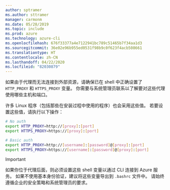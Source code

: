 ```yaml
---
author: sptramer
ms.author: sttramer
manager: carmonm
ms.date: 05/28/2019
ms.topic: include
ms.prod: azure
ms.technology: azure-cli
ms.openlocfilehash: 676f33377a4e7122941bc789c51465b7f34aa1d3
ms.sourcegitcommit: 36e02e96b955ed0531f98b9c0f623f4acb508661
ms.translationtype: HT
ms.contentlocale: zh-CN
ms.lasthandoff: 04/22/2020
ms.locfileid: "82030879"
---
```

如果由于代理而无法连接到外部资源，请确保已在 shell 中正确设置了 `HTTP_PROXY` 和 `HTTPS_PROXY` 变量。 你需要与系统管理员联系以了解要对这些代理使用哪些主机和端口。

许多 Linux 程序（包括那些在安装过程中使用的程序）也会采用这些值。 若要设置这些值，请执行以下操作：

```bash
# No auth
export HTTP_PROXY=http://[proxy]:[port]
export HTTPS_PROXY=https://[proxy]:[port]

# Basic auth
export HTTP_PROXY=http://[username]:[password]@[proxy]:[port]
export HTTPS_PROXY=https://[username]:[password]@[proxy]:[port]
```

> [!IMPORTANT]
> 如果你位于代理后面，则必须设置这些 shell 变量以通过 CLI 连接到 Azure 服务。
> 如果不使用基本身份验证，建议将这些变量导出到 `.bashrc` 文件中。
> 请始终遵循企业的安全策略和系统管理员的要求。
